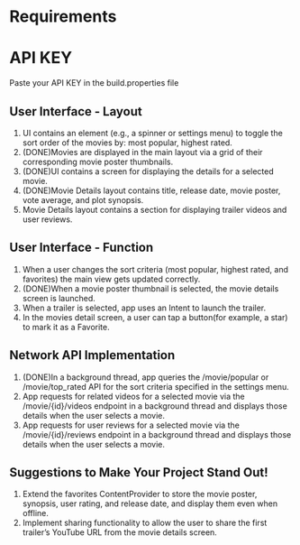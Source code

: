 # Requirements
# API KEY
Paste your API KEY in the build.properties file
## User Interface - Layout
1. UI contains an element (e.g., a spinner or settings menu) to toggle the sort order of the 
movies by: most popular, highest rated.
2. (DONE)Movies are displayed in the main layout via a grid of their corresponding movie poster 
thumbnails.
3. (DONE)UI contains a screen for displaying the details for a selected movie.
4. (DONE)Movie Details layout contains title, release date, movie poster, vote average, and plot 
synopsis.
5. Movie Details layout contains a section for displaying trailer videos and user reviews.
## User Interface - Function
1. When a user changes the sort criteria (most popular, highest rated, and favorites) the main view gets updated correctly.
2. (DONE)When a movie poster thumbnail is selected, the movie details screen is launched.
3. When a trailer is selected, app uses an Intent to launch the trailer.
4. In the movies detail screen, a user can tap a button(for example, a star) to mark it as a Favorite.
## Network API Implementation
1. (DONE)In a background thread, app queries the /movie/popular or /movie/top_rated API for the sort criteria specified in the settings menu.
2. App requests for related videos for a selected movie via the /movie/{id}/videos endpoint in a background thread and displays those details when the user selects a movie.
3. App requests for user reviews for a selected movie via the /movie/{id}/reviews endpoint in a background thread and displays those details when the user selects a movie.
## Suggestions to Make Your Project Stand Out!
1. Extend the favorites ContentProvider to store the movie poster, synopsis, user rating, and release date, and display them even when offline.
2. Implement sharing functionality to allow the user to share the first trailer’s YouTube URL from the movie details screen.
